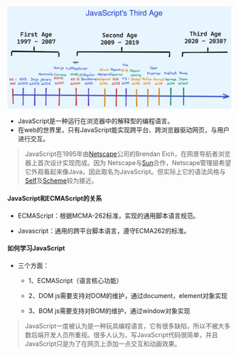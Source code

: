 ![](file_img/js_06.png)

- JavaScript是一种运行在浏览器中的解释型的编程语言。
- 在web的世界里，只有JavaScript能实现跨平台、跨浏览器驱动网页，与用户进行交互。

> JavaScript在1995年由[Netscape](https://baike.baidu.com/item/Netscape/2778944)公司的Brendan Eich，在网景导航者浏览器上首次设计实现而成。因为		Netscape与[Sun](https://baike.baidu.com/item/Sun/69463)合作，Netscape管理层希望它外观看起来像Java，因此取名为JavaScript。但实际上它的语法风格与[Self](https://baike.baidu.com/item/Self/4959923)及[Scheme](https://baike.baidu.com/item/Scheme/8379129)较为接近。



#### JavaScript和ECMAScript的关系

- ECMAScript：根据MCMA-262标准，实现的通用脚本语言规范。

- Javascript：通用的跨平台脚本语言，遵守ECMA262的标准。


#### 如何学习JavaScript

- 三个方面：
  - 1、ECMAScript（语言核心功能）

  - 2、DOM  js需要支持对DOM的维护，通过document，element对象实现

  - 3、BOM  js需要支持对BOM的维护，通过window对象实现

> JavaScript一度被认为是一种玩具编程语言，它有很多缺陷，所以不被大多数后端开发人员所重视。很多人认为，写JavaScript代码很简单，并且JavaScript只是为了在网页上添加一点交互和动画效果。














